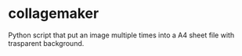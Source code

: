 # collagemaker
Python script that put an image multiple times into a A4 sheet file with trasparent background. 
